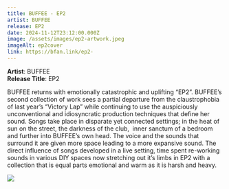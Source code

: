 ```yaml
---
title: BUFFEE - EP2
artist: BUFFEE
release: EP2
date: 2024-11-12T23:12:00.000Z
image: /assets/images/ep2-artwork.jpeg
imageAlt: ep2cover
link: https://bfan.link/ep2-
---
```

**Artist**: BUFFEE\
**Release Title**: EP2

BUFFEE returns with emotionally catastrophic and uplifting “EP2”. BUFFEE’s second collection of work sees a partial departure from the claustrophobia of last year’s “Victory Lap” while continuing to use the auspiciously unconventional and idiosyncratic production techniques that define her sound. Songs take place in disparate yet connected settings; in the heat of sun on the street, the darkness of the club,  inner sanctum of a bedroom and further into BUFFEE’s own head. The voice and the sounds that surround it are given more space leading to a more expansive sound. The direct influence of songs developed in a live setting, time spent re-working sounds in various DIY spaces now stretching out it’s limbs in EP2 with a collection that is equal parts emotional and warm as it is harsh and heavy. 

![](/assets/images/nellie07-1-.png)

